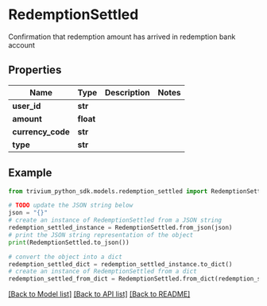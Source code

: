 # RedemptionSettled

Confirmation that redemption amount has arrived in redemption bank account

## Properties

Name | Type | Description | Notes
------------ | ------------- | ------------- | -------------
**user_id** | **str** |  | 
**amount** | **float** |  | 
**currency_code** | **str** |  | 
**type** | **str** |  | 

## Example

```python
from trivium_python_sdk.models.redemption_settled import RedemptionSettled

# TODO update the JSON string below
json = "{}"
# create an instance of RedemptionSettled from a JSON string
redemption_settled_instance = RedemptionSettled.from_json(json)
# print the JSON string representation of the object
print(RedemptionSettled.to_json())

# convert the object into a dict
redemption_settled_dict = redemption_settled_instance.to_dict()
# create an instance of RedemptionSettled from a dict
redemption_settled_from_dict = RedemptionSettled.from_dict(redemption_settled_dict)
```
[[Back to Model list]](../README.md#documentation-for-models) [[Back to API list]](../README.md#documentation-for-api-endpoints) [[Back to README]](../README.md)


